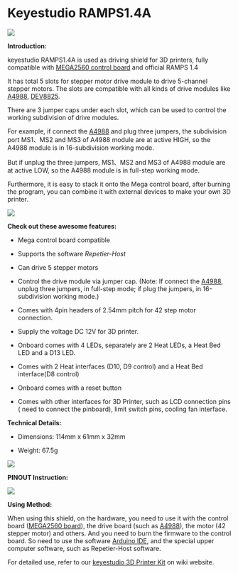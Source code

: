  # **Keyestudio RAMPS1.4A**

![](media/addb96850bfc8019c038c072230fa619.jpeg)

**Introduction:**

keyestudio RAMPS1.4A is used as driving shield for 3D printers, fully compatible
with [MEGA2560 control
board](http://wiki.keyestudio.com/index.php/Ks0002_keyestudio_Mega_2560_R3_Development_Board)
and official RAMPS 1.4

It has total 5 slots for stepper motor drive module to drive 5-channel stepper
motors. The slots are compatible with all kinds of drive modules like
[A4988](http://www.keyestudio.com/keyestudio-reprap-stepper-motor-driver.html),
[DEV8825](http://www.keyestudio.com/keyestudio-drv8825-stepper-motor-driver-for-3d-printer.html).

There are 3 jumper caps under each slot, which can be used to control the
working subdivision of drive modules.

For example, if connect the
[A4988](http://www.keyestudio.com/keyestudio-reprap-stepper-motor-driver.html)
and plug three jumpers, the subdivision port MS1、MS2 and MS3 of A4988 module
are at active HIGH, so the A4988 module is in 16-subdivision working mode.

But if unplug the three jumpers, MS1、MS2 and MS3 of A4988 module are at active
LOW, so the A4988 module is in full-step working mode.

Furthermore, it is easy to stack it onto the Mega control board, after burning
the program, you can combine it with external devices to make your own 3D
printer.

![](media/72abeb707c5ed9ba3e948037148594da.jpeg)

**Check out these awesome features:**

-   Mega control board compatible

-   Supports the software *Repetier-Host*

-   Can drive 5 stepper motors

-   Control the drive module via jumper cap. (Note: If connect the
    [A4988](http://www.keyestudio.com/keyestudio-reprap-stepper-motor-driver.html),
    unplug three jumpers, in full-step mode; if plug the jumpers, in
    16-subdivision working mode.)

-   Comes with 4pin headers of 2.54mm pitch for 42 step motor connection.

-   Supply the voltage DC 12V for 3D printer.

-   Onboard comes with 4 LEDs, separately are 2 Heat LEDs, a Heat Bed LED and a
    D13 LED.

-   Comes with 2 Heat interfaces (D10, D9 control) and a Heat Bed interface(D8
    control)

-   Onboard comes with a reset button

-   Comes with other interfaces for 3D Printer, such as LCD connection pins (
    need to connect the pinboard), limit switch pins, cooling fan interface.

**Technical Details:**

-   Dimensions: 114mm x 61mm x 32mm

-   Weight: 67.5g

**![](media/f953b117b5207ed4ddb9a8935b9fb9c0.jpeg)**

**PINOUT Instruction:**

**![](media/be52ee55a0e60852a6676ae6fb0428d2.jpeg)**

**Using Method:**

When using this shield, on the hardware, you need to use it with the control
board ([MEGA2560
board](http://wiki.keyestudio.com/index.php/Ks0002_keyestudio_Mega_2560_R3_Development_Board)),
the drive board (such as
[A4988](http://www.keyestudio.com/keyestudio-reprap-stepper-motor-driver.html)),
the motor (42 stepper motor) and others. And you need to burn the firmware to
the control board. So need to use the software [Arduino
IDE](http://wiki.keyestudio.com/index.php/How_to_Download_Arduino_IDE), and the
special upper computer software, such as Repetier-Host software.

For detailed use, refer to our [keyestudio 3D Printer
Kit](http://wiki.keyestudio.com/index.php/Ks0091_keyestudio_3D_Printer_Kit_RAMPS_1.4_%2B_Mega_2560_%2B_5x_A4988_%2B_LCD_2004_Smart_Controller)
on wiki website.
